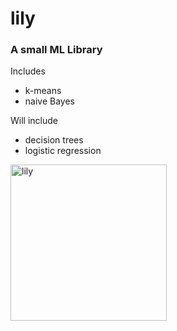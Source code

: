 lily
====

### A small ML Library

Includes
* k-means
* naive Bayes

Will include
* decision trees
* logistic regression

<img src="http://24.media.tumblr.com/dd537b0d5f17111e5ed82b25b711e1d8/tumblr_mpfh6aoXBz1r1ad7ko1_500.jpg" alt="lily" width="250"/>
